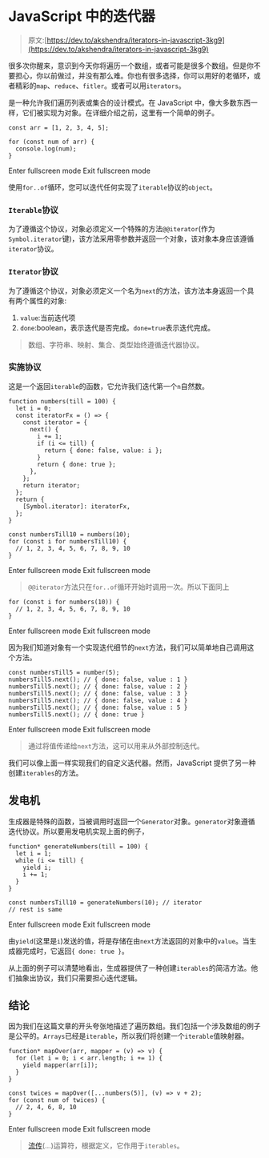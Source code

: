 # JavaScript 中的迭代器

> 原文:[https://dev.to/akshendra/iterators-in-javascript-3kg9](https://dev.to/akshendra/iterators-in-javascript-3kg9)

很多次你醒来，意识到今天你将遍历一个数组，或者可能是很多个数组。但是你不要担心，你以前做过，并没有那么难。你也有很多选择，你可以用好的老循环，或者精彩的`map`、`reduce`、`fitler`。或者可以用`iterators`。

是一种允许我们遍历列表或集合的设计模式。在 JavaScript 中，像大多数东西一样，它们被实现为对象。在详细介绍之前，这里有一个简单的例子。

```
const arr = [1, 2, 3, 4, 5];

for (const num of arr) {
  console.log(num);
} 
```

Enter fullscreen mode Exit fullscreen mode

使用`for..of`循环，您可以迭代任何实现了`iterable`协议的`object`。

### `Iterable`协议

为了遵循这个协议，对象必须定义一个特殊的方法`@@iterator`(作为`Symbol.iterator`键)，该方法采用零参数并返回一个对象，该对象本身应该遵循`iterator`协议。

### `Iterator`协议

为了遵循这个协议，对象必须定义一个名为`next`的方法，该方法本身返回一个具有两个属性的对象:

1.  `value`:当前迭代项
2.  `done`:boolean，表示迭代是否完成。`done=true`表示迭代完成。

> 数组、字符串、映射、集合、类型始终遵循迭代器协议。

### 实施协议

这是一个返回`iterable`的函数，它允许我们迭代第一个`n`自然数。

```
function numbers(till = 100) {
  let i = 0;
  const iteratorFx = () => {
    const iterator = {
      next() {
        i += 1;
        if (i <= till) {
          return { done: false, value: i };
        }
        return { done: true };
      },
    };
    return iterator;
  };
  return {
    [Symbol.iterator]: iteratorFx,
  };
}

const numbersTill10 = numbers(10);
for (const i for numbersTill10) {
  // 1, 2, 3, 4, 5, 6, 7, 8, 9, 10
} 
```

Enter fullscreen mode Exit fullscreen mode

> `@@iterator`方法只在`for..of`循环开始时调用一次。所以下面同上

```
for (const i for numbers(10)) {
  // 1, 2, 3, 4, 5, 6, 7, 8, 9, 10
} 
```

Enter fullscreen mode Exit fullscreen mode

因为我们知道对象有一个实现迭代细节的`next`方法，我们可以简单地自己调用这个方法。

```
const numbersTill5 = number(5);
numbersTill5.next(); // { done: false, value : 1 }
numbersTill5.next(); // { done: false, value : 2 }
numbersTill5.next(); // { done: false, value : 3 }
numbersTill5.next(); // { done: false, value : 4 }
numbersTill5.next(); // { done: false, value : 5 }
numbersTill5.next(); // { done: true } 
```

Enter fullscreen mode Exit fullscreen mode

> 通过将值传递给`next`方法，这可以用来从外部控制迭代。

我们可以像上面一样实现我们的自定义迭代器。然而，JavaScript 提供了另一种创建`iterables`的方法。

## 发电机

生成器是特殊的函数，当被调用时返回一个`Generator`对象。`generator`对象遵循迭代协议。所以要用发电机实现上面的例子，

```
function* generateNumbers(till = 100) {
  let i = 1;
  while (i <= till) {
    yield i;
    i += 1;
  }
}

const numbersTill10 = generateNumbers(10); // iterator
// rest is same 
```

Enter fullscreen mode Exit fullscreen mode

由`yield`(这里是`i`)发送的值，将是存储在由`next`方法返回的对象中的`value`。当生成器完成时，它返回`{ done: true }`。

从上面的例子可以清楚地看出，生成器提供了一种创建`iterables`的简洁方法。他们抽象出协议，我们只需要担心迭代逻辑。

## 结论

因为我们在这篇文章的开头夸张地描述了遍历数组。我们包括一个涉及数组的例子是公平的。`Arrays`已经是`iterable`，所以我们将创建一个`iterable`值映射器。

```
function* mapOver(arr, mapper = (v) => v) {
  for (let i = 0; i < arr.length; i += 1) {
    yield mapper(arr[i]);
  }
}

const twices = mapOver([...numbers(5)], (v) => v + 2);
for (const num of twices) {
  // 2, 4, 6, 8, 10
} 
```

Enter fullscreen mode Exit fullscreen mode

> [流传](https://developer.mozilla.org/en-US/docs/Web/JavaScript/Reference/Operators/Spread_syntax)(...)运算符，根据定义，它作用于`iterables`。